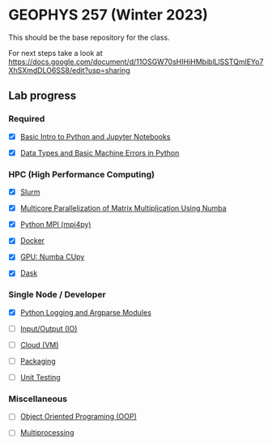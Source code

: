 # GEOPHYS 257 (Winter 2023)

This should be the base repository for the class. 

For next steps take a look at https://docs.google.com/document/d/11OSGW70sHIHiHMbiblLlSSTQmlEYo7XhSXmdDLO6SS8/edit?usp=sharing

## Lab progress

### Required

- [x] [Basic Intro to Python and Jupyter Notebooks](http://zapad.stanford.edu/GP257/labs-2023/class-notebooks/-/blob/main/Basic_Intro_to_Python_and_Jupyter_Notebooks.ipynb)

- [x] [Data Types and Basic Machine Errors in Python](http://zapad.stanford.edu/GP257/labs-2023/data-types-and-machine-errors)

### HPC (High Performance Computing)

- [x] [Slurm](http://zapad.stanford.edu/GP257/labs-2023/slurm)

- [x] [Multicore Parallelization of Matrix Multiplication Using Numba](http://zapad.stanford.edu/GP257/labs-2023/multicore-parallelization-of-matrix-multiplication-using-numba)

- [x] [Python MPI (mpi4py)](http://zapad.stanford.edu/GP257/labs-2023/mpi4py_lab)

- [x] [Docker](http://zapad.stanford.edu/GP257/labs-2023/docker)

- [x] [GPU: Numba CUpy](http://zapad.stanford.edu/GP257/labs-2023/gpu_parallelization_of_matrix-matrix_multiplication)

- [x] [Dask](http://zapad.stanford.edu/GP257/labs-2023/dask-lab)


### Single Node / Developer

- [x] [Python Logging and Argparse Modules](http://zapad.stanford.edu/GP257/labs-2023/argparse)

- [ ] [Input/Output (IO)](http://zapad.stanford.edu/GP257/labs-2023/io)

- [ ] [Cloud (VM)](http://zapad.stanford.edu/GP257/labs-2023/vms-terraform)

- [ ] [Packaging]()

- [ ] [Unit Testing](http://zapad.stanford.edu/GP257/labs-2023/unit-testing)

### Miscellaneous

- [ ] [Object Oriented Programing (OOP)](http://zapad.stanford.edu/GP257/labs-2023/ooo)

- [ ] [Multiprocessing](http://zapad.stanford.edu/GP257/labs-2023/multiprocessing)
